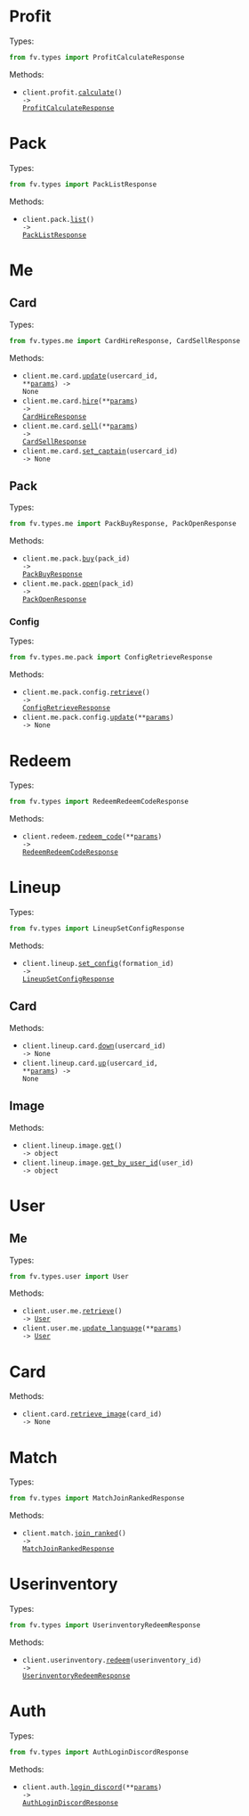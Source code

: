 # Profit

Types:

```python
from fv.types import ProfitCalculateResponse
```

Methods:

- <code title="post /profit">client.profit.<a href="./src/fv/resources/profit.py">calculate</a>() -> <a href="./src/fv/types/profit_calculate_response.py">ProfitCalculateResponse</a></code>

# Pack

Types:

```python
from fv.types import PackListResponse
```

Methods:

- <code title="get /pack">client.pack.<a href="./src/fv/resources/pack.py">list</a>() -> <a href="./src/fv/types/pack_list_response.py">PackListResponse</a></code>

# Me

## Card

Types:

```python
from fv.types.me import CardHireResponse, CardSellResponse
```

Methods:

- <code title="put /@me/card/{usercard_id}">client.me.card.<a href="./src/fv/resources/me/card.py">update</a>(usercard_id, \*\*<a href="src/fv/types/me/card_update_params.py">params</a>) -> None</code>
- <code title="post /@me/card/hire">client.me.card.<a href="./src/fv/resources/me/card.py">hire</a>(\*\*<a href="src/fv/types/me/card_hire_params.py">params</a>) -> <a href="./src/fv/types/me/card_hire_response.py">CardHireResponse</a></code>
- <code title="post /@me/card/sell">client.me.card.<a href="./src/fv/resources/me/card.py">sell</a>(\*\*<a href="src/fv/types/me/card_sell_params.py">params</a>) -> <a href="./src/fv/types/me/card_sell_response.py">CardSellResponse</a></code>
- <code title="patch /@me/card/{usercard_id}/captain">client.me.card.<a href="./src/fv/resources/me/card.py">set_captain</a>(usercard_id) -> None</code>

## Pack

Types:

```python
from fv.types.me import PackBuyResponse, PackOpenResponse
```

Methods:

- <code title="post /@me/pack/{pack_id}/buy">client.me.pack.<a href="./src/fv/resources/me/pack/pack.py">buy</a>(pack_id) -> <a href="./src/fv/types/me/pack_buy_response.py">PackBuyResponse</a></code>
- <code title="post /@me/pack/{pack_id}/open">client.me.pack.<a href="./src/fv/resources/me/pack/pack.py">open</a>(pack_id) -> <a href="./src/fv/types/me/pack_open_response.py">PackOpenResponse</a></code>

### Config

Types:

```python
from fv.types.me.pack import ConfigRetrieveResponse
```

Methods:

- <code title="get /@me/pack/config">client.me.pack.config.<a href="./src/fv/resources/me/pack/config.py">retrieve</a>() -> <a href="./src/fv/types/me/pack/config_retrieve_response.py">ConfigRetrieveResponse</a></code>
- <code title="put /@me/pack/config">client.me.pack.config.<a href="./src/fv/resources/me/pack/config.py">update</a>(\*\*<a href="src/fv/types/me/pack/config_update_params.py">params</a>) -> None</code>

# Redeem

Types:

```python
from fv.types import RedeemRedeemCodeResponse
```

Methods:

- <code title="post /redeem">client.redeem.<a href="./src/fv/resources/redeem.py">redeem_code</a>(\*\*<a href="src/fv/types/redeem_redeem_code_params.py">params</a>) -> <a href="./src/fv/types/redeem_redeem_code_response.py">RedeemRedeemCodeResponse</a></code>

# Lineup

Types:

```python
from fv.types import LineupSetConfigResponse
```

Methods:

- <code title="post /lineup/formation/{formation_id}">client.lineup.<a href="./src/fv/resources/lineup/lineup.py">set_config</a>(formation_id) -> <a href="./src/fv/types/lineup_set_config_response.py">LineupSetConfigResponse</a></code>

## Card

Methods:

- <code title="delete /lineup/card/{usercard_id}">client.lineup.card.<a href="./src/fv/resources/lineup/card.py">down</a>(usercard_id) -> None</code>
- <code title="post /lineup/card/{usercard_id}">client.lineup.card.<a href="./src/fv/resources/lineup/card.py">up</a>(usercard_id, \*\*<a href="src/fv/types/lineup/card_up_params.py">params</a>) -> None</code>

## Image

Methods:

- <code title="get /lineup/image">client.lineup.image.<a href="./src/fv/resources/lineup/image.py">get</a>() -> object</code>
- <code title="get /lineup/image/{user_id}">client.lineup.image.<a href="./src/fv/resources/lineup/image.py">get_by_user_id</a>(user_id) -> object</code>

# User

## Me

Types:

```python
from fv.types.user import User
```

Methods:

- <code title="get /user/@me">client.user.me.<a href="./src/fv/resources/user/me.py">retrieve</a>() -> <a href="./src/fv/types/user/user.py">User</a></code>
- <code title="patch /user/@me/language">client.user.me.<a href="./src/fv/resources/user/me.py">update_language</a>(\*\*<a href="src/fv/types/user/me_update_language_params.py">params</a>) -> <a href="./src/fv/types/user/user.py">User</a></code>

# Card

Methods:

- <code title="get /card/{card_id}/image">client.card.<a href="./src/fv/resources/card.py">retrieve_image</a>(card_id) -> None</code>

# Match

Types:

```python
from fv.types import MatchJoinRankedResponse
```

Methods:

- <code title="post /match/ranked">client.match.<a href="./src/fv/resources/match.py">join_ranked</a>() -> <a href="./src/fv/types/match_join_ranked_response.py">MatchJoinRankedResponse</a></code>

# Userinventory

Types:

```python
from fv.types import UserinventoryRedeemResponse
```

Methods:

- <code title="post /userinventory/redeem/{userinventory_id}">client.userinventory.<a href="./src/fv/resources/userinventory.py">redeem</a>(userinventory_id) -> <a href="./src/fv/types/userinventory_redeem_response.py">UserinventoryRedeemResponse</a></code>

# Auth

Types:

```python
from fv.types import AuthLoginDiscordResponse
```

Methods:

- <code title="post /auth/discord">client.auth.<a href="./src/fv/resources/auth.py">login_discord</a>(\*\*<a href="src/fv/types/auth_login_discord_params.py">params</a>) -> <a href="./src/fv/types/auth_login_discord_response.py">AuthLoginDiscordResponse</a></code>
